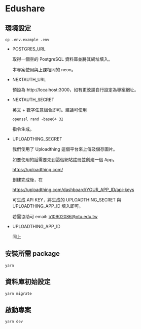 # Edushare

## 環境設定

```
cp .env.example .env
```

- POSTGRES_URL

    取得一個空的 PostgreSQL 資料庫並將其網址填入。

    本專案使用與上課相同的 neon。

- NEXTAUTH_URL

    預設為 http://localhost:3000，如有更改請自行設定為專案網址。

- NEXTAUTH_SECRET

    英文 + 數字任意組合即可。建議可使用

    ```
    openssl rand -base64 32
    ```

    指令生成。


- UPLOADTHING_SECRET

    我們使用了 Uploadthing 這個平台來上傳及儲存圖片。

    如要使用的話需要先到這個網站註冊並創建一個 App。
    
    https://uploadthing.com/

    創建完成後，在

    https://uploadthing.com/dashboard/YOUR_APP_ID/api-keys

    可生成 API KEY，將生成的 UPLOADTHING_SECRET 與 UPLOADTHING_APP_ID 填入即可。

    若需協助可 email: b10902086@ntu.edu.tw

- UPLOADTHING_APP_ID

    同上

## 安裝所需 package

```
yarn
```

## 資料庫初始設定

```
yarn migrate
```

## 啟動專案

```
yarn dev
```

